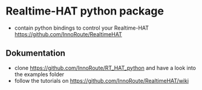# Realtime-HAT python package

* contain python bindings to control your Realtime-HAT https://github.com/InnoRoute/RealtimeHAT

## Dokumentation
* clone https://github.com/InnoRoute/RT_HAT_python and have a look into the examples folder
* follow the tutorials on https://github.com/InnoRoute/RealtimeHAT/wiki
